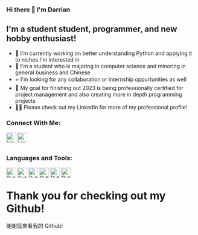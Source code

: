 ### Hi there 👋 I'm Darrian 

## I'm a student student, programmer, and new hobby enthusiast!
- 🐍 I'm currently working on better understanding Python and applying it to niches I'm interested in
- 📝 I'm a student who is majoring in computer science and minoring in general business and Chinese
- ⭐ I'm looking for any collaboration or internship oppurtunities as well
- 🥅 My goal for finishing out 2023 is being professionally certified for project management and also creating more in depth programming projects
- 👨‍💼 Please check out my LinkedIn for more of my professional profile!

### Connect With Me:
[<img align = "left" alt = "LinkedIn" width = "26px" src = "https://cdn2.iconfinder.com/data/icons/social-media-applications/64/social_media_applications_14-linkedin-512.png"/>][linkedin]
[<img align = "left" alt = "LinkedIn" width = "26px" src = "https://cdn4.iconfinder.com/data/icons/logos-brands-in-colors/48/google-gmail-256.png"/>][gmail]

<br />
<br />

### Languages and Tools:
<img align = "left" alt = "Python" width = "26px" src = "https://cdn3.iconfinder.com/data/icons/logos-and-brands-adobe/512/267_Python-256.png"/>
<img align = "left" alt = "Python" width = "26px" src = "https://cdn0.iconfinder.com/data/icons/programming-1-1/32/Programming_C-3-256.png"/>
<img align = "left" alt = "Python" width = "26px" src = "https://cdn4.iconfinder.com/data/icons/logos-and-brands/512/181_Java_logo_logos-256.png"/>
<img align = "left" alt = "Python" width = "26px" src = "https://cdn1.iconfinder.com/data/icons/logotypes/32/badge-html-5-256.png"/>
<img align = "left" alt = "Python" width = "26px" src = "https://cdn1.iconfinder.com/data/icons/logotypes/32/badge-css-3-256.png"/>
<img align = "left" alt = "Python" width = "26px" src = "https://cdn2.iconfinder.com/data/icons/social-icons-33/128/Github-256.png"/>

<br />

# Thank you for checking out my Github!
 謝謝恁來看我的 Github!

[linkedin]: https://www.linkedin.com/in/darrianchen/
[gmail]: mailto:DCbankai888@gmail.com
